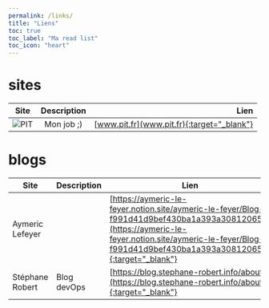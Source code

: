 ```yaml
---
permalink: /links/
title: "Liens"
toc: true
toc_label: "Ma read list"
toc_icon: "heart"
---
```


# sites

| Site                                  | Description |                                       Lien |
| ------------------------------------- | :---------: | -----------------------------------------: |
| ![PIT](https://pit.fr/assets/pit.svg) | Mon job ;)  | [www.pit.fr](www.pit.fr){:target="_blank"} |

# blogs

| Site            | Description | Lien                                                                                                                                                                                                         |
| --------------- | ----------- | ------------------------------------------------------------------------------------------------------------------------------------------------------------------------------------------------------------ |
| Aymeric Lefeyer |             | [https://aymeric-le-feyer.notion.site/aymeric-le-feyer/Blog-f991d41d9bef430ba1a393a308120655](https://aymeric-le-feyer.notion.site/aymeric-le-feyer/Blog-f991d41d9bef430ba1a393a308120655){:target="_blank"} |
| Stéphane Robert | Blog devOps | [https://blog.stephane-robert.info/about/](https://blog.stephane-robert.info/about/){:target="_blank"}                                                                                                       |
 


